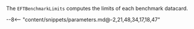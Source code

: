The `EFTBenchmarkLimits` computes the limits of each benchmark datacard.

<div class="dhi_parameter_table">

--8<-- "content/snippets/parameters.md@-2,21,48,34,17,18,47"

</div>
